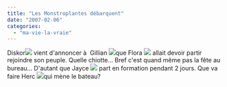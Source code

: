 ```yaml
---
title: "Les Monstroplantes débarquent"
date: "2007-02-06"
categories: 
  - "ma-vie-la-vraie"
---
```


Diskor![](images/71_15.jpg) vient d'annoncer à  Gillian ![](images/71_17.jpg)que Flora ![](images/71_13.jpg) allait devoir partir rejoindre son peuple. Quelle chiotte... Bref c'est quand même pas la fête au bureau... D'autant que Jayce ![](images/71_1.jpg) part en formation pendant 2 jours. Que va faire Herc ![](images/71_19.jpg)qui mène le bateau?
